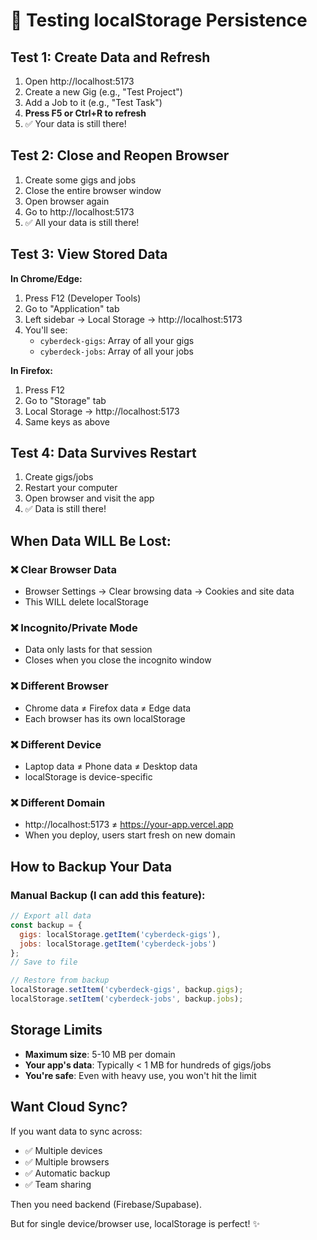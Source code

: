 # 🧪 Testing localStorage Persistence

## Test 1: Create Data and Refresh

1. Open http://localhost:5173
2. Create a new Gig (e.g., "Test Project")
3. Add a Job to it (e.g., "Test Task")
4. **Press F5 or Ctrl+R to refresh**
5. ✅ Your data is still there!

## Test 2: Close and Reopen Browser

1. Create some gigs and jobs
2. Close the entire browser window
3. Open browser again
4. Go to http://localhost:5173
5. ✅ All your data is still there!

## Test 3: View Stored Data

**In Chrome/Edge:**
1. Press F12 (Developer Tools)
2. Go to "Application" tab
3. Left sidebar → Local Storage → http://localhost:5173
4. You'll see:
   - `cyberdeck-gigs`: Array of all your gigs
   - `cyberdeck-jobs`: Array of all your jobs

**In Firefox:**
1. Press F12
2. Go to "Storage" tab
3. Local Storage → http://localhost:5173
4. Same keys as above

## Test 4: Data Survives Restart

1. Create gigs/jobs
2. Restart your computer
3. Open browser and visit the app
4. ✅ Data is still there!

## When Data WILL Be Lost:

### ❌ Clear Browser Data
- Browser Settings → Clear browsing data → Cookies and site data
- This WILL delete localStorage

### ❌ Incognito/Private Mode
- Data only lasts for that session
- Closes when you close the incognito window

### ❌ Different Browser
- Chrome data ≠ Firefox data ≠ Edge data
- Each browser has its own localStorage

### ❌ Different Device
- Laptop data ≠ Phone data ≠ Desktop data
- localStorage is device-specific

### ❌ Different Domain
- http://localhost:5173 ≠ https://your-app.vercel.app
- When you deploy, users start fresh on new domain

## How to Backup Your Data

### Manual Backup (I can add this feature):
```javascript
// Export all data
const backup = {
  gigs: localStorage.getItem('cyberdeck-gigs'),
  jobs: localStorage.getItem('cyberdeck-jobs')
};
// Save to file

// Restore from backup
localStorage.setItem('cyberdeck-gigs', backup.gigs);
localStorage.setItem('cyberdeck-jobs', backup.jobs);
```

## Storage Limits

- **Maximum size**: 5-10 MB per domain
- **Your app's data**: Typically < 1 MB for hundreds of gigs/jobs
- **You're safe**: Even with heavy use, you won't hit the limit

## Want Cloud Sync?

If you want data to sync across:
- ✅ Multiple devices
- ✅ Multiple browsers  
- ✅ Automatic backup
- ✅ Team sharing

Then you need backend (Firebase/Supabase).

But for single device/browser use, localStorage is perfect! ✨


